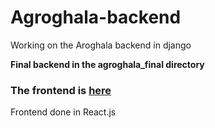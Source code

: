 # Agroghala-backend
Working on the Aroghala backend in django

**Final backend in the agroghala_final directory**
### The frontend is [here](https://github.com/DuniAfrika/Agroghala-frontend/tree/Robert_branch) 
Frontend done in React.js
